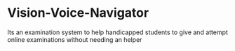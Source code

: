 # Vision-Voice-Navigator
Its an examination system to help handicapped students to give and  attempt online examinations without needing an helper
